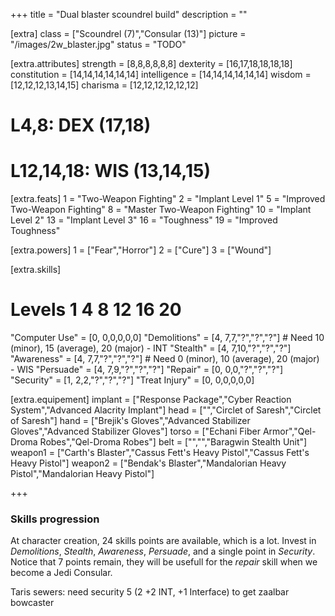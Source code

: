 +++
title       = "Dual blaster scoundrel build"
description = ""

[extra]
class       = ["Scoundrel (7)","Consular (13)"]
picture     = "/images/2w_blaster.jpg"
status      = "TODO"

  [extra.attributes]
  strength     = [8,8,8,8,8,8]
  dexterity    = [16,17,18,18,18,18]
  constitution = [14,14,14,14,14,14]
  intelligence = [14,14,14,14,14,14]
  wisdom       = [12,12,12,13,14,15]
  charisma     = [12,12,12,12,12,12]
  # L4,8: DEX (17,18)
  # L12,14,18: WIS (13,14,15)

  [extra.feats]
  1  = "Two-Weapon Fighting"
  2  = "Implant Level 1"
  5  = "Improved Two-Weapon Fighting"
  8  = "Master Two-Weapon Fighting"
  10 = "Implant Level 2"
  13 = "Implant Level 3"
  16 = "Toughness"
  19 = "Improved Toughness"

  [extra.powers]
  1 = ["Fear","Horror"]
  2 = ["Cure"]
  3 = ["Wound"]

  [extra.skills]
  # Levels           1  4 8 12  16  20
  "Computer Use"  = [0, 0,0,0,0,0]
  "Demolitions"   = [4, 7,7,"?","?","?"] # Need 10 (minor), 15 (average), 20 (major) - INT
  "Stealth"       = [4, 7,10,"?","?","?"]
  "Awareness"     = [4, 7,7,"?","?","?"] # Need 0 (minor), 10 (average), 20 (major) - WIS
  "Persuade"      = [4, 7,9,"?","?","?"]
  "Repair"        = [0, 0,0,"?","?","?"]
  "Security"      = [1, 2,2,"?","?","?"]
  "Treat Injury"  = [0, 0,0,0,0,0]

  [extra.equipement]
  implant   = ["Response Package","Cyber Reaction System","Advanced Alacrity Implant"]
  head      = ["","Circlet of Saresh","Circlet of Saresh"]
  hand      = ["Brejik's Gloves","Advanced Stabilizer Gloves","Advanced Stabilizer Gloves"]
  torso     = ["Echani Fiber Armor","Qel-Droma Robes","Qel-Droma Robes"]
  belt      = ["","","Baragwin Stealth Unit"]
  weapon1   = ["Carth's Blaster","Cassus Fett's Heavy Pistol","Cassus Fett's Heavy Pistol"]
  weapon2   = ["Bendak's Blaster","Mandalorian Heavy Pistol","Mandalorian Heavy Pistol"]

+++

<h3 class="title is-4">Skills progression</h3>

<div class="block">At character creation, 24 skills points are available, which is a lot. Invest in <em>Demolitions</em>, <em>Stealth</em>, <em>Awareness</em>, <em>Persuade</em>, and a single point in <em>Security</em>. Notice that 7 points remain, they will be usefull for the <em>repair</em> skill when we become a Jedi Consular. </div>

Taris sewers: need security 5 (2 +2 INT, +1 Interface) to get zaalbar bowcaster